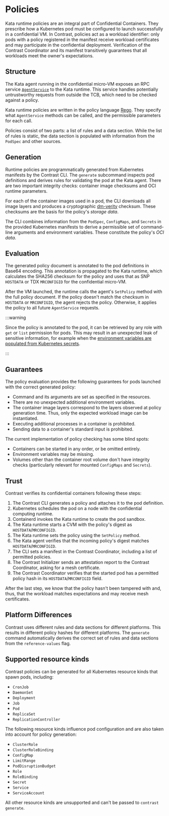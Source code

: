 # Policies

Kata runtime policies are an integral part of Confidential Containers.
They prescribe how a Kubernetes pod must be configured to launch successfully in a confidential VM.
In Contrast, policies act as a workload identifier: only pods with a policy registered in the manifest receive workload certificates and may participate in the confidential deployment.
Verification of the Contrast Coordinator and its manifest transitively guarantees that all workloads meet the owner's expectations.

## Structure

The Kata agent running in the confidential micro-VM exposes an RPC service [`AgentService`] to the Kata runtime.
This service handles potentially untrustworthy requests from outside the TCB, which need to be checked against a policy.

Kata runtime policies are written in the policy language [Rego].
They specify what `AgentService` methods can be called, and the permissible parameters for each call.

Policies consist of two parts: a list of rules and a data section.
While the list of rules is static, the data section is populated with information from the `PodSpec` and other sources.

[`AgentService`]: https://github.com/kata-containers/kata-containers/blob/e5e0983/src/libs/protocols/protos/agent.proto#L21-L76
[Rego]: https://www.openpolicyagent.org/docs/latest/policy-language/

## Generation

Runtime policies are programmatically generated from Kubernetes manifests by the Contrast CLI.
The `generate` subcommand inspects pod definitions and derives rules for validating the pod at the Kata agent.
There are two important integrity checks: container image checksums and OCI runtime parameters.

For each of the container images used in a pod, the CLI downloads all image layers and produces a cryptographic [dm-verity] checksum.
These checksums are the basis for the policy's _storage data_.

The CLI combines information from the `PodSpec`, `ConfigMaps`, and `Secrets` in the provided Kubernetes manifests to derive a permissible set of command-line arguments and environment variables.
These constitute the policy's _OCI data_.

[dm-verity]: https://www.kernel.org/doc/html/latest/admin-guide/device-mapper/verity.html

## Evaluation

The generated policy document is annotated to the pod definitions in Base64 encoding.
This annotation is propagated to the Kata runtime, which calculates the SHA256 checksum for the policy and uses that as SNP `HOSTDATA` or TDX `MRCONFIGID` for the confidential micro-VM.

After the VM launched, the runtime calls the agent's `SetPolicy` method with the full policy document.
If the policy doesn't match the checksum in `HOSTDATA` or `MRCONFIGID`, the agent rejects the policy.
Otherwise, it applies the policy to all future `AgentService` requests.

:::warning

Since the policy is annotated to the pod, it can be retrieved by any role with `get` or `list` permission for pods.
This may result in an unexpected leak of sensitive information, for example when the [environment variables are populated from Kubernetes secrets](https://kubernetes.io/docs/tasks/inject-data-application/distribute-credentials-secure/#define-container-environment-variables-using-secret-data).

:::

## Guarantees

The policy evaluation provides the following guarantees for pods launched with the correct generated policy:

- Command and its arguments are set as specified in the resources.
- There are no unexpected additional environment variables.
- The container image layers correspond to the layers observed at policy generation time.
  Thus, only the expected workload image can be instantiated.
- Executing additional processes in a container is prohibited.
- Sending data to a container's standard input is prohibited.

The current implementation of policy checking has some blind spots:

- Containers can be started in any order, or be omitted entirely.
- Environment variables may be missing.
- Volumes other than the container root volume don't have integrity checks (particularly relevant for mounted `ConfigMaps` and `Secrets`).

## Trust

Contrast verifies its confidential containers following these steps:

1. The Contrast CLI generates a policy and attaches it to the pod definition.
2. Kubernetes schedules the pod on a node with the confidential computing runtime.
3. Containerd invokes the Kata runtime to create the pod sandbox.
4. The Kata runtime starts a CVM with the policy's digest as `HOSTDATA`/`MRCONFIGID`.
5. The Kata runtime sets the policy using the `SetPolicy` method.
6. The Kata agent verifies that the incoming policy's digest matches `HOSTDATA`/`MRCONFIGID`.
7. The CLI sets a manifest in the Contrast Coordinator, including a list of permitted policies.
8. The Contrast Initializer sends an attestation report to the Contrast Coordinator, asking for a mesh certificate.
9. The Contrast Coordinator verifies that the started pod has a permitted policy hash in its `HOSTDATA`/`MRCONFIGID` field.

After the last step, we know that the policy hasn't been tampered with and, thus, that the workload matches expectations and may receive mesh certificates.

## Platform Differences

Contrast uses different rules and data sections for different platforms.
This results in different policy hashes for different platforms.
The `generate` command automatically derives the correct set of rules and data sections from the `reference-values` flag.

## Supported resource kinds

Contrast policies can be generated for all Kubernetes resource kinds that spawn pods, including:

<!-- keep-sorted start by_regex=`(\w+)` -->
- `CronJob`
- `DaemonSet`
- `Deployment`
- `Job`
- `Pod`
- `ReplicaSet`
- `ReplicationController`
<!-- keep-sorted end -->

The following resource kinds influence pod configuration and are also taken into account for policy generation:

<!-- keep-sorted start by_regex=`(\w+)` -->
- `ClusterRole`
- `ClusterRoleBinding`
- `ConfigMap`
- `LimitRange`
- `PodDisruptionBudget`
- `Role`
- `RoleBinding`
- `Secret`
- `Service`
- `ServiceAccount`
<!-- keep-sorted end -->

All other resource kinds are unsupported and can't be passed to `contrast generate`.
